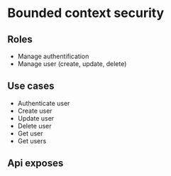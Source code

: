 # Bounded context security

## Roles
- Manage authentification
- Manage user (create, update, delete)

## Use cases
- Authenticate user
- Create user
- Update user
- Delete user
- Get user
- Get users

## Api exposes
